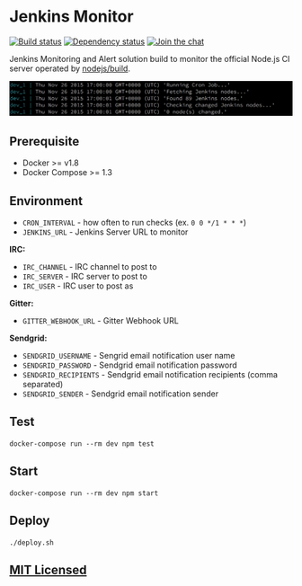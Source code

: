 # Jenkins Monitor

[![Build status](https://img.shields.io/wercker/ci/55fb0370ee52f86b6d055b05.svg "Build status")](https://app.wercker.com/project/bykey/6b1943c59a2f5b55beac66aa0f90d346)
[![Dependency status](https://img.shields.io/david/Starefossen/jenkins-monitor.svg "Dependency status")](https://david-dm.org/Starefossen/jenkins-monitor)
[![Join the chat](https://img.shields.io/badge/irc-join%20chat-blue.svg "Join the chat")](https://webchat.freenode.net/?channels=node-build)


Jenkins Monitoring and Alert solution build to monitor the official Node.js CI
server operated by [nodejs/build](https://github.com/nodejs/build).

![Jenkins Monitor](assets/promo.png)

## Prerequisite

* Docker >= v1.8
* Docker Compose >= 1.3

## Environment

* `CRON_INTERVAL` - how often to run checks (ex. `0 0 */1 * * *`)
* `JENKINS_URL` - Jenkins Server URL to monitor

**IRC:**

* `IRC_CHANNEL` - IRC channel to post to
* `IRC_SERVER` - IRC server to post to
* `IRC_USER` - IRC user to post as

**Gitter:**

* `GITTER_WEBHOOK_URL` - Gitter Webhook URL

**Sendgrid:**

* `SENDGRID_USERNAME` - Sengrid email notification user name
* `SENDGRID_PASSWORD` - Sendgrid email notification password
* `SENDGRID_RECIPIENTS` - Sendgrid email notification recipients (comma separated)
* `SENDGRID_SENDER` - Sendgrid email notification sender

## Test

```
docker-compose run --rm dev npm test
```

## Start

```
docker-compose run --rm dev npm start
```

## Deploy

```
./deploy.sh
```

## [MIT Licensed](https://github.com/Starefossen/jenkins-monitor/blob/master/LICENSE)
